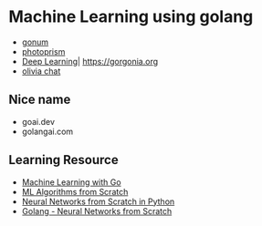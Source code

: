# Machine Learning using golang

* [gonum](https://github.com/gonum/gonum)
* [photoprism](https://github.com/photoprism/photoprism)
* [Deep Learning](https://github.com/gorgonia/gorgonia)| https://gorgonia.org
* [olivia chat](https://github.com/olivia-ai/olivia)

## Nice name
* goai.dev
* golangai.com


## Learning Resource
* [Machine Learning with Go](https://www.youtube.com/playlist?list=PLTgRMOcmRb3MgR1S-5DdMJyT6NzR_-7wE)
* [ML Algorithms from Scratch](https://www.youtube.com/playlist?list=PLM8wYQRetTxAIU0oOarQeW2WOeYV9LyuG)
* [Neural Networks from Scratch in Python](https://www.youtube.com/playlist?list=PLQVvvaa0QuDcjD5BAw2DxE6OF2tius3V3)
* [Golang - Neural Networks from Scratch](https://www.youtube.com/playlist?list=PLpxjmWvw6euoug1Bpgq75v_Y2iar_FGp8)
